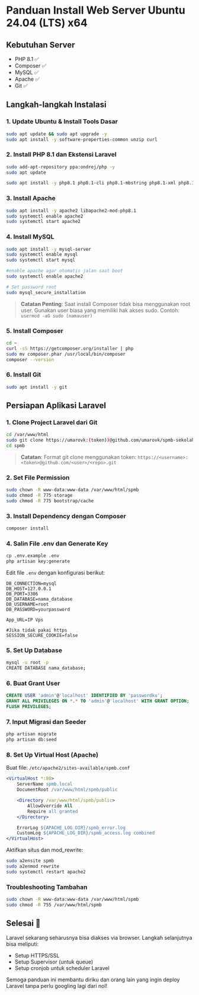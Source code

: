 # Panduan Install Web Server Ubuntu 24.04 (LTS) x64

## Kebutuhan Server

- PHP 8.1 ✅
- Composer ✅
- MySQL ✅
- Apache ✅
- Git ✅

## Langkah-langkah Instalasi

### 1. Update Ubuntu & Install Tools Dasar

```bash
sudo apt update && sudo apt upgrade -y
sudo apt install -y software-properties-common unzip curl
```

### 2. Install PHP 8.1 dan Ekstensi Laravel

```bash
sudo add-apt-repository ppa:ondrej/php -y
sudo apt update

sudo apt install -y php8.1 php8.1-cli php8.1-mbstring php8.1-xml php8.1-bcmath php8.1-curl php8.1-mysql php8.1-zip php8.1-common php8.1-readline
```

### 3. Install Apache

```bash
sudo apt install -y apache2 libapache2-mod-php8.1
sudo systemctl enable apache2
sudo systemctl start apache2
```

### 4. Install MySQL

```bash
sudo apt install -y mysql-server
sudo systemctl enable mysql
sudo systemctl start mysql

#enable apache agar otomatis jalan saat boot
sudo systemctl enable apache2

# Set password root
sudo mysql_secure_installation
```

> **Catatan Penting**: Saat install Composer tidak bisa menggunakan root user. Gunakan user biasa yang memiliki hak akses sudo.
> Contoh: `usermod -aG sudo (namauser)`

### 5. Install Composer

```bash
cd ~
curl -sS https://getcomposer.org/installer | php
sudo mv composer.phar /usr/local/bin/composer
composer --version
```

### 6. Install Git

```bash
sudo apt install -y git
```

## Persiapan Aplikasi Laravel

### 1. Clone Project Laravel dari Git

```bash
cd /var/www/html
sudo git clone https://umarovk:(token))@github.com/umarovk/spmb-sekolah.git spmb
cd spmb
```

> **Catatan**: Format git clone menggunakan token:
> `https://<username>:<token>@github.com/<user>/<repo>.git`

### 2. Set File Permission

```bash
sudo chown -R www-data:www-data /var/www/html/spmb
sudo chmod -R 775 storage
sudo chmod -R 775 bootstrap/cache
```

### 3. Install Dependency dengan Composer

```bash
composer install
```

### 4. Salin File .env dan Generate Key

```bash
cp .env.example .env
php artisan key:generate
```

Edit file `.env` dengan konfigurasi berikut:

```env
DB_CONNECTION=mysql
DB_HOST=127.0.0.1
DB_PORT=3306
DB_DATABASE=nama_database
DB_USERNAME=root
DB_PASSWORD=yourpassword

App_URL=IP Vps

#Jika tidak pakai https
SESSION_SECURE_COOKIE=false
```

### 5. Set Up Database

```bash
mysql -u root -p
CREATE DATABASE nama_database;
```

### 6. Buat Grant User

```sql
CREATE USER 'admin'@'localhost' IDENTIFIED BY 'passwordku';
GRANT ALL PRIVILEGES ON *.* TO 'admin'@'localhost' WITH GRANT OPTION;
FLUSH PRIVILEGES;
```

### 7. Input Migrasi dan Seeder

```bash
php artisan migrate
php artisan db:seed
```

### 8. Set Up Virtual Host (Apache)

Buat file: `/etc/apache2/sites-available/spmb.conf`

```apache
<VirtualHost *:80>
    ServerName spmb.local
    DocumentRoot /var/www/html/spmb/public

    <Directory /var/www/html/spmb/public>
        AllowOverride All
        Require all granted
    </Directory>

    ErrorLog ${APACHE_LOG_DIR}/spmb_error.log
    CustomLog ${APACHE_LOG_DIR}/spmb_access.log combined
</VirtualHost>
```

Aktifkan situs dan mod_rewrite:

```bash
sudo a2ensite spmb
sudo a2enmod rewrite
sudo systemctl restart apache2
```

### Troubleshooting Tambahan

```bash
sudo chown -R www-data:www-data /var/www/html/spmb
sudo chmod -R 755 /var/www/html/spmb
```


## Selesai 🎉

Laravel sekarang seharusnya bisa diakses via browser. 
Langkah selanjutnya bisa meliputi:
- Setup HTTPS/SSL
- Setup Supervisor (untuk queue)
- Setup cronjob untuk scheduler Laravel

Semoga panduan ini membantu diriku dan orang lain yang ingin deploy Laravel tanpa perlu googling lagi dari nol!
